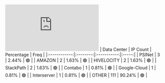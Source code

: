 ![Diagramm](https://github.com/obajay/StateSync-snapshots/blob/main/Projects/Uptick/1/README.md)
| Data Center | IP Count | Percentage | Freq |
|:------------:|:--------:|:-----------:|:-----:|
| PSINet | 3 | 2.44% | 🟢 |
| AMAZON | 2 | 1.63% | 🟢 |
| HIVELOCITY | 2 | 1.63% | 🟢 |
| StackPath | 2 | 1.63% | 🟢 |
| Contabo | 1 | 0.81% | 🟢 |
| Google-Cloud | 1 | 0.81% | 🟢 |
| Interserver | 1 | 0.81% | 🟢 |
| OTHER | 111 | 90.24% | 🟢 |